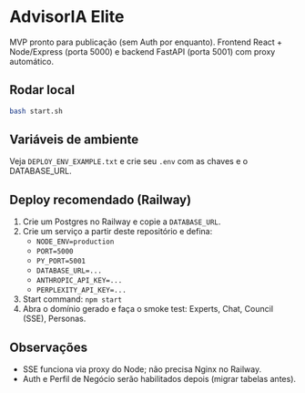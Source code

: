 # AdvisorIA Elite

MVP pronto para publicação (sem Auth por enquanto). Frontend React + Node/Express (porta 5000) e backend FastAPI (porta 5001) com proxy automático.

## Rodar local

```bash
bash start.sh
```

## Variáveis de ambiente
Veja `DEPLOY_ENV_EXAMPLE.txt` e crie seu `.env` com as chaves e o DATABASE_URL.

## Deploy recomendado (Railway)
1. Crie um Postgres no Railway e copie a `DATABASE_URL`.
2. Crie um serviço a partir deste repositório e defina:
   - `NODE_ENV=production`
   - `PORT=5000`
   - `PY_PORT=5001`
   - `DATABASE_URL=...`
   - `ANTHROPIC_API_KEY=...`
   - `PERPLEXITY_API_KEY=...`
3. Start command: `npm start`
4. Abra o domínio gerado e faça o smoke test: Experts, Chat, Council (SSE), Personas.

## Observações
- SSE funciona via proxy do Node; não precisa Nginx no Railway.
- Auth e Perfil de Negócio serão habilitados depois (migrar tabelas antes).
